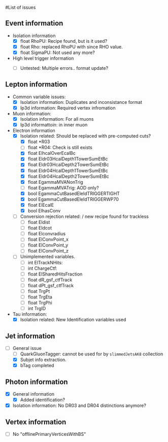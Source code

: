 #List of issues

## Event information

   - Isolation information
      - [X] float RhoPU: Recipe found, but is it used?
      - [X] float Rho: replaced RhoPU with since RHO value.
      - [X] float SigmaPU: Not used any more?
   - High level trigger information
      - [ ] Untested: Multiple errors.. format update?


## Lepton information

   - Common variable issues:
      - [X] Isolation information: Duplicates and inconsistance format
      - [X] Ip3d information: Required vertex infromation

   - Muon information:
      - [X] Isolation information: For all muons
      - [X] Ip3d informattoin: in inner muon

   - Electron information
      - [X] Isolation related: Should be replaced with pre-computed cuts?
         - [X] float *R03
         - [ ] float *R04: Check is still exists
         - [X] float ElhcalOverEcalBc
         - [X] float Eldr03HcalDepth1TowerSumEtBc
         - [X] float Eldr03HcalDepth2TowerSumEtBc
         - [X] float Eldr04HcalDepth1TowerSumEtBc
         - [X] float Eldr04HcalDepth2TowerSumEtBc
         - [X] float EgammaMVANonTrig
         - [ ] float EgammaMVATrig: AOD only?
         - [X] bool  EgammaCutBasedEleIdTRIGGERTIGHT
         - [X] bool  EgammaCutBasedEleIdTRIGGERWP70
         - [X] float ElEcalE
         - [X] bool  ElhasConv
      - [ ] Conversion rejection related: / new recipe found for trackless 
         - [ ] float Eldist
         - [ ] float Eldcot
         - [ ] float Elconvradius
         - [ ] float ElConvPoint_x
         - [ ] float ElConvPoint_y
         - [ ] float ElConvPoint_z
      - [ ] Unimplemented variables.
         - [ ] int   ElTrackNHits: 
         - [ ] int   ChargeCtf: 
         - [ ] float ElSharedHitsFraction
         - [ ] float dR_gsf_ctfTrack
         - [ ] float dPt_gsf_ctfTrack
         - [ ] float TrgPt
         - [ ] float TrgEta
         - [ ] float TrgPhi
         - [ ] int   TrgID

   - Tau information:
      - [X] Isolation related: New Identification variables used

## Jet information
   - [ ] General issue
      - [ ] QuarkGluonTagger: cannot be used for by `slimmedJetsAK8` collection
      - [X] Subjet info extraction.
      - [X] bTag completed 

## Photon information 
   - [X] General information
      - [X] Added identification?

   - [X] Isolation information: No DR03 and DR04 distinctions anymore?

## Vertex information
  - [ ] No "offlinePrimaryVerticesWithBS" 
